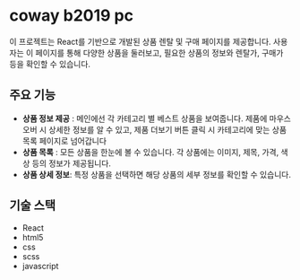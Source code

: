 # coway b2019 pc

이 프로젝트는 React를 기반으로 개발된 상품 렌탈 및 구매 페이지를 제공합니다. 
사용자는 이 페이지를 통해 다양한 상품을 둘러보고, 필요한 상품의 정보와 렌탈가, 구매가 등을 확인할 수 있습니다.

## 주요 기능

- **상품 정보 제공** : 메인에선 각 카테고리 별 베스트 상품을 보여줍니다.
  제품에 마우스 오버 시 상세한 정보를 알 수 있고, 제품 더보기 버튼 클릭 시 카테고리에 맞는 상품 목록 페이지로 넘어갑니다
- **상품 목록** : 모든 상품을 한눈에 볼 수 있습니다. 각 상품에는 이미지, 제목, 가격, 색상 등의 정보가 제공됩니다.
- **상품 상세 정보**: 특정 상품을 선택하면 해당 상품의 세부 정보를 확인할 수 있습니다.

## 기술 스택
- React
- html5
- css
- scss
- javascript
